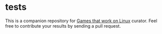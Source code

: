 # tests

This is a companion repository for [Games that work on Linux](https://store.steampowered.com/curator/31439117-Games-that-work-on-Linux/) curator. Feel free to contribute your results by sending a pull request.
